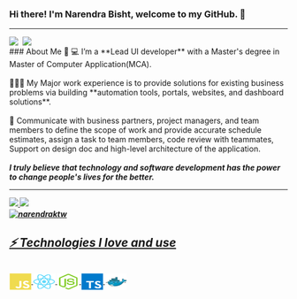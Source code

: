 ### Hi there! I'm Narendra Bisht, welcome to my GitHub. 🌱

<hr />
<a href="https://www.linkedin.com/in/narendra-bisht-864b0315/">
  <img align="left" width="24px" src="https://cdn.jsdelivr.net/npm/simple-icons@v3/icons/linkedin.svg"  />
</a>
<a href="mailto:narendraktw@gmail.com">
  <img align="left" width="26px" src="https://cdn.jsdelivr.net/npm/simple-icons@v3/icons/gmail.svg" />
</a>
<br/>
### About Me 🚀
💻 I’m a **Lead UI developer** with a Master's degree in Master of Computer Application(MCA). </br> </br>
👨🏼‍💻 My Major work experience is to provide solutions for existing business problems via building **automation tools, portals, websites, and dashboard solutions**. </br></br>
💬 Communicate with business partners, project managers, and team members to define the scope of work and provide accurate schedule estimates, assign a task to team members, code review with teammates, Support on design doc and high-level architecture of the application. </br></br>
<b><i>I truly believe that technology and software development has the power to change people's lives for the better. 
<br/>
<hr />

<div align="left">
  <a href="https://github.com/narendraktw">
  <img height="180em" src="https://github-readme-stats.vercel.app/api?username=narendraktw&show_icons=true&theme=gradient&include_all_commits=true&count_private=true"/>
  <img height="180em" src="https://github-readme-stats.vercel.app/api/top-langs/?username=narendraktw&layout=compact&langs_count=7&theme=gradient"/>
</div>
<div><img align="center" src="https://github-readme-streak-stats.herokuapp.com/?user=narendraktw&" alt="narendraktw" /></div>
  
## ⚡ Technologies I love and use<br>
  
<div style="display: inline_block"><br>
  <img align="center" alt="js" height="30" width="40" src="https://raw.githubusercontent.com/devicons/devicon/master/icons/javascript/javascript-plain.svg">
  <img align="center" alt="react" height="30" width="40" src="https://raw.githubusercontent.com/devicons/devicon/master/icons/react/react-original.svg">
  <img align="center" alt="Node" height="30" width="40" src="https://raw.githubusercontent.com/devicons/devicon/master/icons/nodejs/nodejs-original.svg">
   <img align="center" alt="ts" height="30" width="40" src="https://raw.githubusercontent.com/devicons/devicon/master/icons/typescript/typescript-plain.svg">
  <img align="center" alt="Docker" height="30" width="40" src="https://raw.githubusercontent.com/devicons/devicon/master/icons/docker/docker-original.svg">
  
</div>
